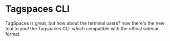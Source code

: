 # Tagspaces CLI
TagSpaces is great, but how about the terminal users? now there's the new tool to you! the Tagspaces CLI.
which compatible with the offical sidecar format.
